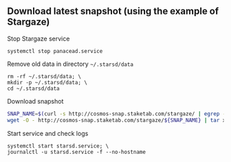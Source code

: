 ## Download latest snapshot (using the example of Stargaze)  
Stop Stargaze service  
```
systemctl stop panacead.service
```  

Remove old data in directory `~/.starsd/data`  
```
rm -rf ~/.starsd/data; \
mkdir -p ~/.starsd/data; \
cd ~/.starsd/data
```

Download snapshot  
```bash
SNAP_NAME=$(curl -s http://cosmos-snap.staketab.com/stargaze/ | egrep -o ">stargaze-1.*tar" | tr -d ">"); \
wget -O - http://cosmos-snap.staketab.com/stargaze/${SNAP_NAME} | tar xf -
```

Start service and check logs  
```
systemctl start starsd.service; \
journalctl -u starsd.service -f --no-hostname
```
